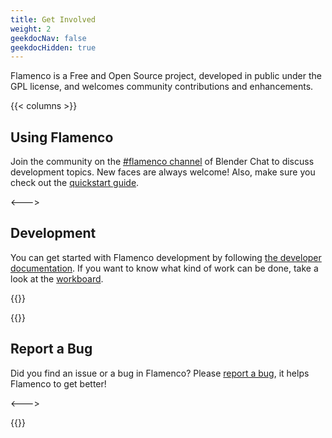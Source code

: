 ```yaml
---
title: Get Involved
weight: 2
geekdocNav: false
geekdocHidden: true
---
```


Flamenco is a Free and Open Source project, developed in public under the GPL
license, and welcomes community contributions and enhancements.

{{< columns >}}

## Using Flamenco
Join the community on the [#flamenco channel][chat] of Blender Chat to discuss
development topics. New faces are always welcome! Also, make sure you check out
the [quickstart guide](/usage/quickstart/).

[chat]: https://blender.chat/channel/flamenco

<--->

## Development
You can get started with Flamenco development by following [the developer
documentation][dev-get-started]. If you want to know what kind of work can be
done, take a look at the [workboard][workboard].

[dev-get-started]: /development/getting-started
[workboard]: https://projects.blender.org/studio/flamenco/issues

{{</columns >}}

{{<columns >}}
## Report a Bug
Did you find an issue or a bug in Flamenco? Please [report a bug][bug], it
helps Flamenco to get better!

[bug]: {{flamenco/reportBugButton}}

<--->

{{</columns >}}
